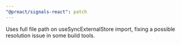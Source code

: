 ```yaml
---
"@preact/signals-react": patch
---
```


Uses full file path on useSyncExternalStore import, fixing a possible resolution issue in some build tools.
